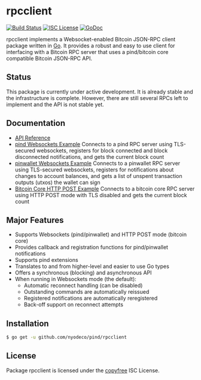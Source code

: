rpcclient
=========

[![Build Status](https://github.com/nyodeco/pind/workflows/Build%20and%20Test/badge.svg)](https://github.com/nyodeco/pind/actions)
[![ISC License](http://img.shields.io/badge/license-ISC-blue.svg)](http://copyfree.org)
[![GoDoc](https://img.shields.io/badge/godoc-reference-blue.svg)](https://pkg.go.dev/github.com/nyodeco/pind/rpcclient)

rpcclient implements a Websocket-enabled Bitcoin JSON-RPC client package written
in [Go](http://golang.org/).  It provides a robust and easy to use client for
interfacing with a Bitcoin RPC server that uses a pind/bitcoin core compatible
Bitcoin JSON-RPC API.

## Status

This package is currently under active development.  It is already stable and
the infrastructure is complete.  However, there are still several RPCs left to
implement and the API is not stable yet.

## Documentation

* [API Reference](https://pkg.go.dev/github.com/nyodeco/pind/rpcclient)
* [pind Websockets Example](https://github.com/nyodeco/pind/tree/master/rpcclient/examples/pindwebsockets)
  Connects to a pind RPC server using TLS-secured websockets, registers for
  block connected and block disconnected notifications, and gets the current
  block count
* [pinwallet Websockets Example](https://github.com/nyodeco/pind/tree/master/rpcclient/examples/btcwalletwebsockets)
  Connects to a pinwallet RPC server using TLS-secured websockets, registers for
  notifications about changes to account balances, and gets a list of unspent
  transaction outputs (utxos) the wallet can sign
* [Bitcoin Core HTTP POST Example](https://github.com/nyodeco/pind/tree/master/rpcclient/examples/bitcoincorehttp)
  Connects to a bitcoin core RPC server using HTTP POST mode with TLS disabled
  and gets the current block count

## Major Features

* Supports Websockets (pind/pinwallet) and HTTP POST mode (bitcoin core)
* Provides callback and registration functions for pind/pinwallet notifications
* Supports pind extensions
* Translates to and from higher-level and easier to use Go types
* Offers a synchronous (blocking) and asynchronous API
* When running in Websockets mode (the default):
  * Automatic reconnect handling (can be disabled)
  * Outstanding commands are automatically reissued
  * Registered notifications are automatically reregistered
  * Back-off support on reconnect attempts

## Installation

```bash
$ go get -u github.com/nyodeco/pind/rpcclient
```

## License

Package rpcclient is licensed under the [copyfree](http://copyfree.org) ISC
License.
